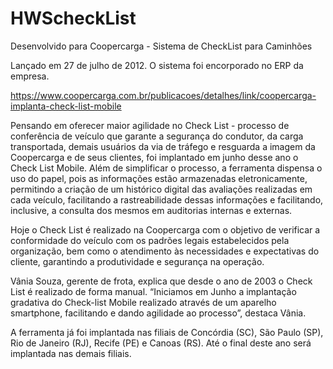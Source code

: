 # HWScheckList
Desenvolvido para Coopercarga - Sistema de CheckList para Caminhões

Lançado em 27 de julho de 2012.
O sistema foi encorporado no ERP da empresa.

https://www.coopercarga.com.br/publicacoes/detalhes/link/coopercarga-implanta-check-list-mobile

Pensando em oferecer maior agilidade no Check List - processo de conferência de veículo que garante a segurança do condutor, da carga transportada, demais usuários da via de tráfego e resguarda a imagem da Coopercarga e de seus clientes, foi implantado em junho desse ano o Check List Mobile. Além de simplificar o processo, a ferramenta dispensa o uso do papel, pois as informações estão armazenadas eletronicamente, permitindo a criação de um histórico digital das avaliações realizadas em cada veículo, facilitando a rastreabilidade dessas informações e facilitando, inclusive, a consulta dos mesmos em auditorias internas e externas.

Hoje o Check List é realizado na Coopercarga com o objetivo de verificar a conformidade do veículo com os padrões legais estabelecidos pela organização, bem como o atendimento às necessidades e expectativas do cliente, garantindo a produtividade e segurança na operação.

Vânia Souza, gerente de frota, explica que desde o ano de 2003 o Check List é realizado de forma manual. “Iniciamos em Junho a implantação gradativa do Check-list Mobile realizado através de um aparelho smartphone, facilitando e dando agilidade ao processo”, destaca Vânia.

A ferramenta já foi implantada nas filiais de Concórdia (SC), São Paulo (SP), Rio de Janeiro (RJ), Recife (PE) e Canoas (RS). Até o final deste ano será implantada nas demais filiais.
